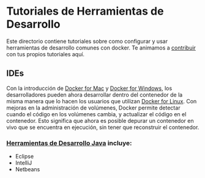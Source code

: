 # Tutoriales de Herramientas de Desarrollo

Este directorio contiene tutoriales sobre como configurar y usar herramientas de desarrollo comunes con docker. Te animamos a [contribuir](../contribute.md) con tus propios tutoriales aquí.

## IDEs

Con la introducción de [Docker for Mac](https://www.docker.com/products/docker#/mac) y [Docker for Windows](https://www.docker.com/products/docker#/windows), los desarrolladores pueden ahora desarrollar dentro del contenedor de la misma manera que lo hacen los usuarios que utilizan [Docker for Linux](https://www.docker.com/products/docker#linux). Con mejoras en la administración de volúmenes, Docker permite detectar cuando el código en los volúmenes cambia, y actualizar el código en el contenedor. Esto significa que ahora es posible depurar un contenedor en vivo que se encuentra en ejecución, sin tener que reconstruir el contenedor.

### [Herramientas de Desarrollo Java](https://github.com/docker/labs/tree/master/developer-tools/java-debugging) incluye:

- Eclipse
- IntelliJ
- Netbeans
